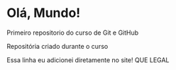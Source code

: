 # Olá, Mundo!
Primeiro repositorio do curso de Git e GitHub

Repositória criado durante o curso


Essa linha eu adicionei diretamente no site! QUE LEGAL 
